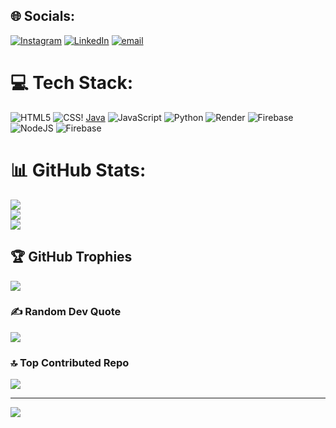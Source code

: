 
## 🌐 Socials:
[![Instagram](https://img.shields.io/badge/Instagram-%23E4405F.svg?logo=Instagram&logoColor=white)](https://instagram.com/i.prathaam) [![LinkedIn](https://img.shields.io/badge/LinkedIn-%230077B5.svg?logo=linkedin&logoColor=white)](https://www.linkedin.com/in/pratham-more-75636b281) [![email](https://img.shields.io/badge/Email-D14836?logo=gmail&logoColor=white)](mailto:morepratham@gmail.com) 

# 💻 Tech Stack:
![HTML5](https://img.shields.io/badge/html5-%23E34F26.svg?style=for-the-badge&logo=html5&logoColor=white) ![CSS](https://img.shields.io/badge/Render-%46E3B7.svg?style=for-the-badge&logo=render&logoColor=white)! [Java](https://img.shields.io/badge/java-%23ED8B00.svg?style=for-the-badge&logo=openjdk&logoColor=white) ![JavaScript](https://img.shields.io/badge/javascript-%23323330.svg?style=for-the-badge&logo=javascript&logoColor=%23F7DF1E) ![Python](https://img.shields.io/badge/python-3670A0?style=for-the-badge&logo=python&logoColor=ffdd54) ![Render](https://img.shields.io/badge/Render-%46E3B7.svg?style=for-the-badge&logo=render&logoColor=white) ![Firebase](https://img.shields.io/badge/firebase-%23039BE5.svg?style=for-the-badge&logo=firebase) ![NodeJS](https://img.shields.io/badge/node.js-6DA55F?style=for-the-badge&logo=node.js&logoColor=white) ![Firebase](https://img.shields.io/badge/firebase-a08021?style=for-the-badge&logo=firebase&logoColor=ffcd34) 
# 📊 GitHub Stats:
![](https://github-readme-stats.vercel.app/api?username=Prathaam08&theme=dark&hide_border=false&include_all_commits=false&count_private=false)<br/>
![](https://nirzak-streak-stats.vercel.app/?user=Prathaam08&theme=dark&hide_border=false)<br/>
![](https://github-readme-stats.vercel.app/api/top-langs/?username=Prathaam08&theme=dark&hide_border=false&include_all_commits=false&count_private=false&layout=compact)

## 🏆 GitHub Trophies
![](https://github-profile-trophy.vercel.app/?username=Prathaam08&theme=radical&no-frame=false&no-bg=true&margin-w=4)

### ✍️ Random Dev Quote
![](https://quotes-github-readme.vercel.app/api?type=horizontal&theme=radical)

### 🔝 Top Contributed Repo
![](https://github-contributor-stats.vercel.app/api?username=Prathaam08&limit=5&theme=dark&combine_all_yearly_contributions=true)

---
[![](https://visitcount.itsvg.in/api?id=Prathaam08&icon=0&color=0)](https://visitcount.itsvg.in)

<!-- Proudly created with GPRM ( https://gprm.itsvg.in ) -->
